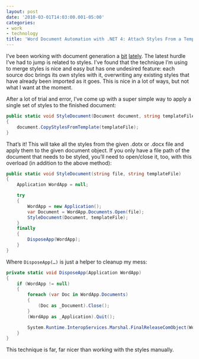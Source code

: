 ```yaml
---
layout: post
date: '2010-03-01T14:03:00.001-05:00'
categories:
- work
- technology
title: 'Word Document Automation with .NET 4: Attach Styles From a Template'
---
```



I’ve been working with document generation a [bit](../2010/2010-02-word-document-automation-with-net-4.html) [lately](../2010/2010-02-word-document-automation-with-net-4_27.html). The latest hurdle I’ve had to jump is related to styles. I’ve found that the technique I’m using to merge styles is nice and easy but has one undesired feature: each source doc brings its own styles with it, overwriting any existing styles that have already been imported as it goes. This is nice in a lot of ways, but not what I want at the moment.

After a lot of trial and error, I’ve come up with a super simple way to apply a single set of styles to the finished document:  
```cs
public static void StyleDocument(Document document, string templateFile)
{
    document.CopyStylesFromTemplate(templateFile);
}
```



That’s it! This will take all the styles from the given .dotx or .docx file and apply them to the given document object. If you only have a file path of the document that needs to be styled, you’ll need to open/close it, too, with this overload (in addition to the above method):


```cs
public static void StyleDocument(string file, string templateFile)
{
    Application WordApp = null;

    try
    {
        WordApp = new Application();
        var Document = WordApp.Documents.Open(file);
        StyleDocument(Document, templateFile);
    }
    finally
    {
        DisposeApp(WordApp);
    }
}
```



Where <code class="csharpcode">DisposeApp(…)</code> is just a helper to cleanup my mess:


```cs
private static void DisposeApp(Application WordApp)
{
    if (WordApp != null)
    {
        foreach (var Doc in WordApp.Documents)
        {
            (Doc as _Document).Close();
        }
        (WordApp as _Application).Quit();

        System.Runtime.InteropServices.Marshal.FinalReleaseComObject(WordApp);
    }
}
```



This technique is far, far nicer than working with the styles manually.